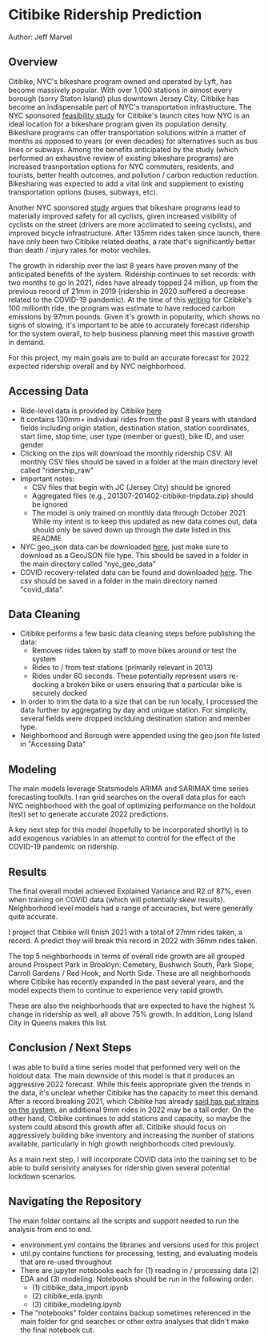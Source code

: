# Citibike Ridership Prediction
Author: Jeff Marvel

## Overview

Citibike, NYC's bikeshare program owned and operated by Lyft, has become massively popular. With over 1,000 stations in almost every borough (sorry Staton Island) plus downtown Jersey City, Citibike has become an indispensable part of NYC's transportation infrastructure. The NYC sponsored [feasibility study](https://www1.nyc.gov/assets/planning/download/pdf/plans/transportation/bike_share_complete.pdf) for Citibike's launch cites how NYC is an ideal location for a bikeshare program given its population density. Bikeshare programs can offer transportation solutions within a matter of months as opposed to years (or even decades) for alternatives such as bus lines or subways. Among the benefits anticipated by the study (which performed an exhaustive review of existing bikeshare programs) are increased trasnportation options for NYC commuters, residents, and tourists, better health outcomes, and pollution / carbon reduction reduction. Bikesharing was expected to add a vital link and supplement to existing transportation options (buses, subways, etc). 

Another NYC sponsored [study](https://www1.nyc.gov/html/dot/html/bicyclists/bike-ridership-safety.shtml) argues that bikeshare programs lead to materially improved safety for all cyclists, given increased visibility of cyclists on the street (drivers are more acclimated to seeing cyclists), and improved bicycle infrastructure. After 135mm rides taken since launch, there have only been two Citibike related deaths, a rate that's significantly better than death / injury rates for motor vechiles.

The growth in ridership over the last 8 years have proven many of the anticipated benefits of the system. Ridership continues to set records: with two months to go in 2021, rides have already topped 24 million, up from the previous record of 21mm in 2019 (ridership in 2020 suffered a decrease related to the COVID-19 pandemic). At the time of this [writing](https://ride.citibikenyc.com/blog/100million) for Citibke's 100 millionth ride, the program was estimate to have reduced carbon emissions by 97mm pounds. Given it's growth in popularity, which shows no signs of slowing, it's important to be able to accurately forecast ridership for the system overall, to help business planning meet this massive growth in demand.

For this project, my main goals are to build an accurate forecast for 2022 expected ridership overall and by NYC neighborhood.

## Accessing Data

* Ride-level data is provided by Citibike [here](https://s3.amazonaws.com/tripdata/index.html)
* It contains 130mm+ individual rides from the past 8 years with standard fields including origin station, destination station, station coordinates, start time, stop time, user type (member or guest), bike ID, and user gender
* Clicking on the zips will download the monthly ridership CSV. All monthly CSV files should be saved in a folder at the main directory level called "ridership_raw"
* Important notes:
  * CSV files that begin with JC (Jersey City) should be ignored
  * Aggregated files (e.g., 201307-201402-citibike-tripdata.zip) should be ignored
  * The model is only trained on monthly data through October 2021. While my intent is to keep this updated as new data comes out, data should only be saved down up through the date listed in this README
* NYC geo_json data can be downloaded [here](https://data.cityofnewyork.us/City-Government/2010-Neighborhood-Tabulation-Areas-NTAs-/cpf4-rkhq), just make sure to download as a GeoJSON file type. This should be saved in a folder in the main directory called "nyc_geo_data"
* COVID recovery-related data can be found and downloaded [here](https://www.investopedia.com/new-york-city-nyc-economic-recovery-index-5072042). The csv should be saved in a folder in the main directory named "covid_data".

## Data Cleaning

* Citibike performs a few basic data cleaning steps before publishing the data:
  * Removes rides taken by staff to move bikes around or test the system
  * Rides to / from test stations (primarily relevant in 2013)
  * Rides under 60 seconds. These potentially represent users re-docking a broken bike or users ensuring that a particular bike is securely docked
* In order to trim the data to a size that can be run locally, I processed the data further by aggregating by day and unique station. For simplicity, several fields were dropped inclduing destination station and member type.
* Neighborhood and Borough were appended using the geo json file listed in "Accessing Data"

## Modeling

The main models leverage Statsmodels ARIMA and SARIMAX time series forecasting toolkits. I ran grid searches on the overall data plus for each NYC neighborhood with the goal of optimizing performance on the holdout (test) set to generate accurate 2022 predictions.

A key next step for this model (hopefully to be incorporated shortly) is to add exogenous variables in an attempt to control for the effect of the COVID-19 pandemic on ridership.

## Results

The final overall model achieved Explained Variance and R2 of 87%, even when training on COVID data (which will potentially skew results). Neighborhood level models had a range of accuracies, but were generally quite accurate.

I project that Citibike will finish 2021 with a total of 27mm rides taken, a record. A predict they will break this record in 2022 with 36mm rides taken. 

The top 5 neighborhoods in terms of overall ride growth are all grouped around Prospect Park in Brooklyn: Cemetery, Bushwich South, Park Slope, Carroll Gardens / Red Hook, and North Side. These are all neighborhoods where Citibike has recently expanded in the past several years, and the model expects them to continue to experience very rapid growth.

These are also the neighborhoods that are expected to have the highest % change in ridership as well, all above 75% growth. In addition, Long Island City in Queens makes this list.

## Conclusion / Next Steps

I was able to build a time series model that performed very well on the holdout data. The main downside of this model is that it produces an aggressive 2022 forecast. While this feels appropriate given the trends in the data, it's unclear whether Citibike has the capacity to meet this demand. After a record breaking 2021, which Cibitike has already [said has put strains on the system](https://ride.citibikenyc.com/blog/ridershiprecords), an additional 9mm rides in 2022 may be a tall order. On the other hand, Citibike continues to add stations and capacity, so maybe the system could absord this growth after all. Citibike should focus on aggressively building bike inventory and increasing the number of stations available, particularly in high growth neighborhoods cited previously.

As a main next step, I will incorporate COVID data into the training set to be able to build sensivity analyses for ridership given several potential lockdown scenarios.

## Navigating the Repository

The main folder contains all the scripts and support needed to run the analysis from end to end.
* environment.yml contains the libraries and versions used for this project
* util.py contains functions for processing, testing, and evaluating models that are re-used throughout
* There are jupyter notebooks each for (1) reading in / processing data (2) EDA and (3) modeling. Notebooks should be run in the following order:
  * (1) citibike_data_import.ipynb
  * (2) citibike_eda.ipynb
  * (3) citibike_modeling.ipynb
* The "notebooks" folder contains backup sometimes referenced in the main folder for grid searches or other extra analyses that didn't make the final notebook cut.
